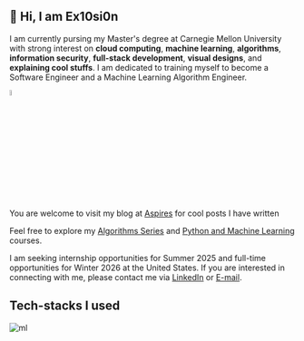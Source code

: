 

## 👋 Hi, I am Ex10si0n

<!--
**Ex10si0n/Ex10si0n** is a ✨ _special_ ✨ repository because its `README.md` (this file) appears on your GitHub profile.

Here are some ideas to get you started:

- 🔭 I’m currently working on ...
- 🌱 I’m currently learning ...
- 👯 I’m looking to collaborate on ...
- 🤔 I’m looking for help with ...
- 💬 Ask me about ...
- 📫 How to reach me: ...
- 😄 Pronouns: ...
- ⚡ Fun fact: ...
-->


I am currently pursing my Master's degree at Carnegie Mellon University with strong interest on **cloud computing**, **machine learning**, **algorithms**, **information security**, **full-stack development**, **visual designs**, and **explaining cool stuffs**. I am dedicated to training myself to become a Software Engineer and a Machine Learning Algorithm Engineer.


<a href="https://aspires.cc"><img src="https://www.aspires.cc/content/images/2024/05/aspire-mono.png" alt="Aspires" style="width: 5%; height: 5%;"></a>

You are welcome to visit my blog at [Aspires](https://www.aspires.cc) for cool posts I have written

Feel free to explore my [Algorithms Series](https://algo.aspires.cc) and [Python and Machine Learning](https://pyml.aspires.cc) courses.

I am seeking internship opportunities for Summer 2025 and full-time opportunities for Winter 2026 at the United States. If you are interested in connecting with me, please contact me via [LinkedIn](https://www.linkedin.com/in/ex10si0n/) or [E-mail](mailto:me@aspires.cc).

## Tech-stacks I used

![ml](https://skillicons.dev/icons?i=java,py,js,ts,c,scala,swift,html,css,spring,flask,django,fastapi,postman,selenium,mongodb,mysql,firebase,redis,kafka,azure,aws,gcp,cloudflare,wordpress,vim,git,docker,kubernetes,terraform,react,vue,vite,nodejs,electron,tailwind,netlify,vercel,nextjs,nuxtjs,tailwind,pytorch,ps,pr,figma)
